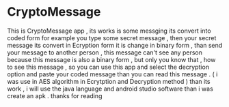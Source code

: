 # CryptoMessage
This is CryptoMessage app , its works is some messging its convert into coded form for example you type some secret message , then your secret message its convert in Ecryption form it is change in binary form , than send your message to another person , this message can't see any person because this message is also a binary form , but only you know that , how to see this message , so you can use this app and select the decryption option and paste your coded message than you can read this message . ( i was use in AES algorithm in Ecrytption and Decryption method ) than its work , i will use the java language and android studio software than i was create an apk . thanks for reading
